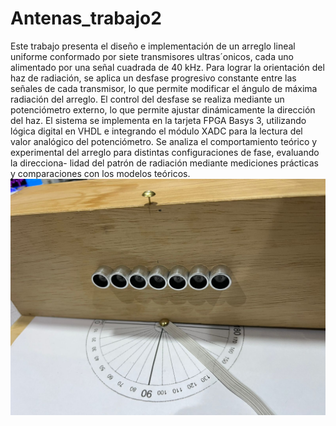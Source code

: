 # Antenas_trabajo2

Este trabajo presenta el diseño e implementación
de un arreglo lineal uniforme conformado por siete transmisores
ultras´onicos, cada uno alimentado por una señal cuadrada de
40 kHz. Para lograr la orientación del haz de radiación, se
aplica un desfase progresivo constante entre las señales de
cada transmisor, lo que permite modificar el ángulo de máxima
radiación del arreglo. El control del desfase se realiza mediante
un potenciómetro externo, lo que permite ajustar dinámicamente
la dirección del haz. El sistema se implementa en la tarjeta FPGA
Basys 3, utilizando lógica digital en VHDL e integrando el módulo
XADC para la lectura del valor analógico del potenciómetro. Se
analiza el comportamiento teórico y experimental del arreglo
para distintas configuraciones de fase, evaluando la direcciona-
lidad del patrón de radiación mediante mediciones prácticas y
comparaciones con los modelos teóricos.
![Array](imagen.jpeg)
